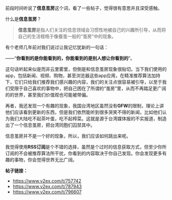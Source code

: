 前段时间听说了**信息茧房**这个词，看了一些帖子，觉得很有意思并且深受感触。

什么是**信息茧房**？

>   **信息茧房**是指人们关注的信息领域会习惯性地被自己的兴趣所引导，从而将自己的生活桎梏于像蚕茧一般的“茧房”中的现象。

有个老师几年前对我们说过让我记忆犹新的一句话：

——“**你看到的是你能看到的，你能看到的是别人想让你看到的**”。

这句话听起来似是而非云里雾里，但倒是和信息茧房现象很贴切。当下我们使用的app，包括新闻、视频、购物，甚至浏览器这些app应用，在精准推荐算法加持下，它们只给我们推荐我们感兴趣的内容，我们的关注点很容易被引导，以至于我们受限于自己喜欢的事物中，把自己困在了所谓的“茧房”里，从而不再踏足更广阔的的世界，甚至我们价值观也可能被带偏。

再者，我还发现一个有趣的现象，我国台湾地区虽然没有**GFW**的限制，理论上讲他们应该看到更新的东西，但是我们依然能听到很多哭笑不得的新闻，比如他们认为我们大陆吃不起茶叶蛋，吃不起榨菜。这就是源于台湾媒体报的不实报道，制造出了一个信息茧房，把台湾同胞们囚禁其中。

信息茧房并不是一个好的现象，所以，我们应该如何跳出来呢。

我觉得使用**RSS订阅**是个不错的选择，虽然是个过时的信息获取方式，但至少你所订阅的不会被推荐算法所干扰，你看到的内容取决于你自己发现。你会发现更多有趣的事物，你会觉得世界无比广阔。

**帖子链接：**

- https://www.v2ex.com/t/757742
- https://www.v2ex.com/t/787943
- https://www.v2ex.com/t/796607
